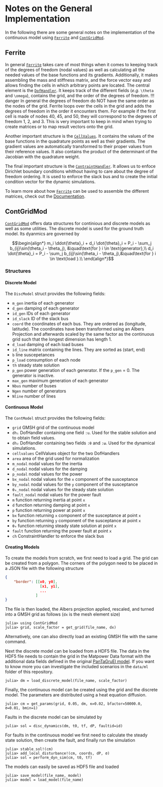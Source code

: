 # Notes on the General Implementation

In the following there are some general notes on the implementation of the continuous model using [`Ferrite`](https://ferrite-fem.github.io/Ferrite.jl/) and [`ContGridMod`](https://github.com/laurentpagnier/ContGridMod.jl).

## Ferrite

In general [`Ferrite`](https://ferrite-fem.github.io/Ferrite.jl/) takes care of most things when it comes to keeping track of the degrees of freedom (nodal values) as well as calculating all the needed values of the base functions and its gradients.
Additionally, it makes assembling the mass and stiffness matrix, and the force vector easy and allows finding the cells in which arbitrary points are located.
The central element is the [`DofHandler`](https://ferrite-fem.github.io/Ferrite.jl/stable/reference/dofhandler/#Ferrite.DofHandler).
It keeps track of the different fields (*e.g.* ``\theta`` and ``\omega``), contains the grid, and the order of the degrees of freedom.
!!! danger
    In general the degrees of freedom do NOT have the same order as the nodes of the grid.
    Ferrite loops over the cells in the grid and adds the degrees of freedom in the order it encounters them.
    For example if the first cell is made of nodes 40, 45, and 50, they will correspond to the degrees of freedom 1, 2, and 3.
    This is very important to keep in mind when trying to create matrices or to map result vectors onto the grid.

Another important structure is the [`CellValues`](https://ferrite-fem.github.io/Ferrite.jl/stable/reference/fevalues/#Ferrite.CellValues).
It contains the values of the base functions in the quadrature points as well as their gradients.
The gradient values are automatically transformed to their proper values from their reference values.
It also contains the product of the determinant of the Jacobian with the quadrature weight.

The final important structure is the [`ContraintHandler`](https://ferrite-fem.github.io/Ferrite.jl/stable/reference/boundary_conditions/#Ferrite.ConstraintHandler).
It allows us to enfoce Dirichlet boundary conditions whithout having to care about the degree of freedom ordering.
It is used to enforce the slack bus and to create the initial condition vector for the dynamic simulations.

To learn more about how [`Ferrite`](https://ferrite-fem.github.io/Ferrite.jl/) can be used to assemble the different matrices, check out the [Documentation](https://ferrite-fem.github.io/Ferrite.jl/).

## ContGridMod

[`ContGridMod`](https://github.com/laurentpagnier/ContGridMod.jl) offers data structures for continious and discrete models as well as some utilities.
The discrete model is used for the ground truth model.
Its dyanmics are governed by

```math
\begin{align*}
m_i \ddot{\theta}_i + d_i \dot{\theta}_i = P_i - \sum_j b_{ij}\sin(\theta_i - \theta_j), &\quad\text{for } i \in \text{generator},\\
d_i \dot{\theta}_i = P_i - \sum_j b_{ij}\sin(\theta_i - \theta_j),&\quad\text{for } i \in \text{load }.\\
\end{align*}
```

### Structures

#### Discrete Model

The `DiscModel` struct provides the following fields:

- `m_gen` inertia of each generator
- `d_gen` damping of each generator
- `id_gen` IDs of each generator
- `id_slack` ID of the slack bus
- `coord` the coordinates of each bus. They are ordered as (longitude, latitude). The coordinates have been transformed using an Albers Projection and afterwards scaled
    by the same factor as the continuous grid such that the longest dimension has length 1.
- `d_load` damping of each load buses
- `id_line` matrix containing the lines. They are sorted as (start, end)
- `b` line suscepetances
- `p_load` consumption of each node
- `th` steady state solution
- `p_gen` power generation of each generator. If the `p_gen` = 0. The generator is inactive.
- `max_gen` maximum generation of each generator
- `Nbus` number of buses
- `Ngen` number of generators
- `Nline` number of lines

#### Continuous Model

The `ContModel` struct provides the following fields:

- `grid` GMSH grid of the continuous model
- `dh₁` DofHandler containing one field `:u`. Used for the stable solution and to obtain field values.
- `dh₂` DofHandler containing two fields `:θ` and `:ω`. Used for the dynamical simulations.
- `cellvalues` CellValues object for the two DofHandlers
- `area` area of the grid used for normalization
- `m_nodal` nodal values for the inertia
- `d_nodal` nodal values for the damping
- `p_nodal` nodal values for the power
- `bx_nodal` nodal values for the ``x`` component of the susceptance
- `by_nodal` nodal values for the ``y`` component of the susceptance
- `θ₀_nodal` nodal values for the steady state solution
- `fault_nodal` nodal values for the power fault
- `m` function returning inertia at point `x`
- `d` function returning damping at point `x`
- `p` function returning power at point `x`
- `bx` function returning ``x`` component of the susceptance at point `x`
- `by` function returning ``y`` component of the susceptance at point `x`
- `θ₀` function returning steady state solution at point `x`
- `fault` function returning the power fault at point `x`
- `ch` ConstraintHandler to enforce the slack bus

#### Creating Models

To create the models from scratch, we first need to load a grid.
The grid can be created from a polygon.
The corners of the polygon need to be placed in a JSON file with the following structure

```json
{
    "border": [[x0, y0],
                [x1, y1],
                ...
              ]
}
```

The file is then loaded, the Albers projection applied, rescaled, and turned into a GMSH grid as follows (`dx` is the mesh element size)

```julia-repl
julia> using ContGridMod
julia> grid, scale_factor = get_grid(file_name, dx)
```

Alternatively, one can also directly load an existing GMSH file with the same command.

Next the discrete model can be loaded from a HDF5 file.
The data in the HDF5 file needs to contain the grid in the Matpower Data format with the additional data fields defined in the original [PanTaGruEl model](https://zenodo.org/record/2642175).
If you want to know more you can investigate the included scenarios in the `data/ml` folder of this repository.

```julia-repl
julia> dm = load_discrete_model(file_name, scale_factor)
```

Finally, the continuous model can be created using the grid and the discrete model.
The parameters are distributed using a heat equation diffusion.

```julia-repl
julia> cm = get_params(grid, 0.05, dm, κ=0.02, bfactor=50000.0, σ=0.01, bmin=1)
```

Faults in the discrete model can be simulated by

```julia-repl
julia> sol = disc_dynamics(dm, t0, tf, dP, faultid=id)
```

For faults in the continuous model we first need to calculate the steady state solution, then create the fault, and finally run the simulation
```julia-repl
julia> stable_sol!(cm)
julia> add_local_disturbance!(cm, coords, dP, σ)
julia> sol = perform_dyn_sim(cm, t0, tf)
```

The models can easily be saved as HDF5 file and loaded
```julia-repl
julia> save_model(file_name, model)
julia> model = load_model(file_name)
```
